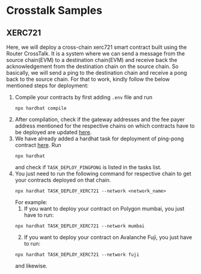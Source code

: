 # Crosstalk Samples

## XERC721

Here, we will deploy a cross-chain xerc721 smart contract built using the Router CrossTalk. It is a system where we can send a message from the source chain(EVM) to a destination chain(EVM) and receive back the acknowledgement from the destination chain on the source chain. So basically, we will send a ping to the destination chain and receive a pong back to the source chain. For that to work, kindly follow the below mentioned steps for deployment:

1. Compile your contracts by first adding `.env` file and run
   ```shell
   npx hardhat compile
   ```
2. After compilation, check if the gateway addresses and the fee payer address mentioned for the respective chains on which contracts have to be deployed are updated [here](./deployment/deployments.json).
3. We have already added a hardhat task for deployment of ping-pong contract [here](./tasks/deploy/PingPong.ts). Run
   ```shell
   npx hardhat
   ```
   and check if `TASK_DEPLOY_PINGPONG` is listed in the tasks list.
4. You just need to run the following command for respective chain to get your contracts deployed on that chain.
   ```shell
   npx hardhat TASK_DEPLOY_XERC721 --network <network_name>
   ```
   For example:
   1. If you want to deploy your contract on Polygon mumbai, you just have to run:
   ```shell
   npx hardhat TASK_DEPLOY_XERC721 --network mumbai
   ```
   2. If you want to deploy your contract on Avalanche Fuji, you just have to run:
   ```shell
   npx hardhat TASK_DEPLOY_XERC721 --network fuji
   ```
   and likewise.
